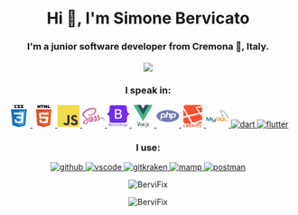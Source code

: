 <h1 align="center">Hi 👋, I'm Simone Bervicato</h1>
<h3 align="center">I'm a junior software developer from Cremona 🎻, Italy. </h3>




<p align="center">
<img align="center" src="http://24.media.tumblr.com/tumblr_m8naz2Hsfc1rciojso1_400.gif"/>
</p>

<h3 align="center">I speak in:</h3>
<p align="center">
<a href="https://www.w3schools.com/css/" target="_blank"> <img src="https://raw.githubusercontent.com/devicons/devicon/master/icons/css3/css3-original-wordmark.svg" alt="css3" width="40" height="40"/> </a> 
<a href="https://www.w3.org/html/" target="_blank"> <img src="https://raw.githubusercontent.com/devicons/devicon/master/icons/html5/html5-original-wordmark.svg" alt="html5" width="40" height="40"/> </a>
<a href="https://developer.mozilla.org/en-US/docs/Web/JavaScript" target="_blank"> <img src="https://raw.githubusercontent.com/devicons/devicon/master/icons/javascript/javascript-original.svg" alt="javascript" width="40" height="40"/> </a> 
<a href="https://sass-lang.com" target="_blank"> <img src="https://raw.githubusercontent.com/devicons/devicon/master/icons/sass/sass-original.svg" alt="sass" width="40" height="40"/> </a> 
<a href="https://getbootstrap.com" target="_blank"> <img src="https://raw.githubusercontent.com/devicons/devicon/master/icons/bootstrap/bootstrap-plain-wordmark.svg" alt="bootstrap" width="40" height="40"/> </a>
<a href="https://vuejs.org/" target="_blank"> <img src="https://raw.githubusercontent.com/devicons/devicon/9c6bfdb9783cdfe1018666ed76adcfd3eab6fad6/icons/vuejs/vuejs-original-wordmark.svg" alt="vuejs" width="40" height="40"/> </a>
<a href="https://www.php.net/" target="_blank"> <img src="https://raw.githubusercontent.com/devicons/devicon/9c6bfdb9783cdfe1018666ed76adcfd3eab6fad6/icons/php/php-plain.svg" alt="php" width="40" height="40"/> </a>
<a href="https://laravel.com/" target="_blank"> <img src="https://raw.githubusercontent.com/devicons/devicon/9c6bfdb9783cdfe1018666ed76adcfd3eab6fad6/icons/laravel/laravel-plain-wordmark.svg" alt="laravel" width="40" height="40"/> </a>
<a href="https://www.mysql.com/" target="_blank"> <img src="https://raw.githubusercontent.com/devicons/devicon/9c6bfdb9783cdfe1018666ed76adcfd3eab6fad6/icons/mysql/mysql-original-wordmark.svg" alt="mysql" width="40" height="40"/> </a>
<a href="https://dart.dev/" target="_blank"> <img src="https://upload.wikimedia.org/wikipedia/commons/f/fe/Dart_programming_language_logo.svg" alt="dart" width="80" height="40"/> </a>
<a href="https://flutter.dev/" target="_blank"> <img src="https://i.postimg.cc/RCsVyX5c/logo-lockup-flutter-horizontal-1.png" alt="flutter" width="80" height="40"/> </a>
</p>

<h3 align="center">I use:</h3>
<p align="center">
<a href="https://github.com/" target="_blank"> <img src="https://diego-slicecode.dev/img/github.png" alt="github" width="40" height="40"/> </a> 
<a href="https://code.visualstudio.com/" target="_blank"> <img src="https://diego-slicecode.dev/img/visual-studio-code.png" alt="vscode" width="40" height="40"/> </a>
<a href="https://www.gitkraken.com/" target="_blank"> <img src="https://user-images.githubusercontent.com/2437911/62945705-2e111300-bdd7-11e9-8f82-cffa978d1071.png" alt="gitkraken" width="40" height="40"/> </a>
<a href="https://www.mamp.info/" target="_blank"> <img src="https://www.mamp.info/images/icons/mamp-pro.png" alt="mamp" width="40" height="40"/> </a>
<a href="https://www.postman.com/" target="_blank"> <img src="https://i.ibb.co/tqxC3fr/postman-logo.png" alt="postman" width="40" height="40"/> </a>
</p>

<p align="center"><img src="https://github-readme-stats.vercel.app/api/top-langs?username=BerviFix&show_icons=true&locale=en&layout=compact" alt="BerviFix" /></p>
<p align="center"><img src="https://github-readme-stats.vercel.app/api?username=BerviFix&bg_color=30,e96443,904e95&title_color=fff&text_color=fff&show_icons=true&icon_color=CFF601" alt="BerviFix" /></p>
